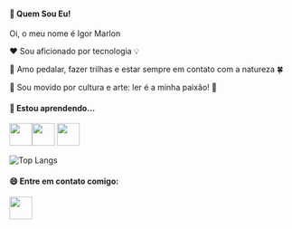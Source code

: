 #### 👋 Quem Sou Eu! 

Oi, o meu nome é Igor Marlon 

:hearts: Sou aficionado por tecnologia 💡

🚴 Amo pedalar, fazer trilhas e estar sempre em contato com a natureza 🍀

📖 Sou movido por cultura e arte: ler é a minha paixão! 🎨

#### 🔭 Estou aprendendo... 

<img src="https://cdn.jsdelivr.net/gh/devicons/devicon/icons/c/c-original.svg" width="40" height="40"/><img src="https://cdn.jsdelivr.net/gh/devicons/devicon/icons/java/java-original.svg" width="40" height="40"/>
            <img src="https://cdn.jsdelivr.net/gh/devicons/devicon/icons/linux/linux-original.svg" width="40" height="40"/>

![Top Langs](https://[github-readme-stats.vercel.app/api/top-langs/?username=marlonigor&layout=compact](https://github-readme-stats.vercel.app/api/top-langs/?username=marlonigor&layout=compact))
           
#### 😄 Entre em contato comigo:           

<a href="https://www.linkedin.com/in/igor-marlon/">
<img src="https://cdn.jsdelivr.net/gh/devicons/devicon/icons/linkedin/linkedin-original.svg" width="40" height="40"/></a>
                    
<!--
**marlonigor/marlonigor** is a ✨ _special_ ✨ repository because its `README.md` (this file) appears on your GitHub profile.

Here are some ideas to get you started:

- 🔭 I’m currently working on ...
- 🌱 I’m currently learning ...
- 👯 I’m looking to collaborate on ...
- 🤔 I’m looking for help with ...
- 💬 Ask me about ...
- 📫 How to reach me: ...
- 😄 Pronouns: ...
- ⚡ Fun fact: ...
-->

